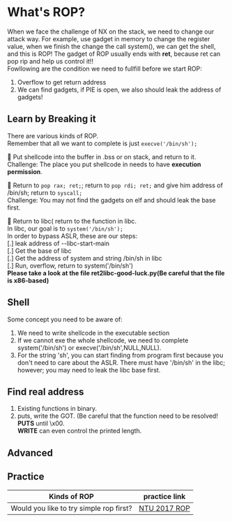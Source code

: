# What's ROP?
When we face the challenge of NX on the stack, we need to change our attack way. For example, use gadget in memory to change the register value, when we finish the change the call system(), we can get the shell, and this is ROP! The gadget of ROP usually ends with **ret**, because ret can pop rip and help us control it!!  
Fowllowing are the condition we need to fullfill before we start ROP:  
1. Overflow to get return address  
2. We can find gadgets, if PIE is open, we also should leak the address of gadgets!  
  
## Learn by Breaking it   
There are various kinds of ROP.  
Remember that all we want to complete is just ```execve('/bin/sh');```  
  
:camel: Put shellcode into the buffer in .bss or on stack, and return to it.  
Challenge: The place you put shellcode in needs to have **execution permission**.  
  
:camel: Return to ```pop rax; ret;```; return to ```pop rdi; ret;``` and give him address of /bin/sh; return to ```syscall;```  
Challenge: You may not find the gadgets on elf and should leak the base first.  
  
:camel: Return to libc( return to the function in libc.  
In libc, our goal is to ```system('/bin/sh');```  
In order to bypass ASLR, these are our steps:  
[.] leak address of --libc-start-main  
[.] Get the base of libc  
[.] Get the address of system and string /bin/sh in libc  
[.] Run, overflow, return to system('/bin/sh')  
**Please take a look at the file ret2libc-good-luck.py(Be careful that the file is x86-based)**  
  
## Shell  
Some concept you need to be aware of:  
1. We need to write shellcode in the executable section  
2. If we cannot exe the whole shellcode, we need to complete system('/bin/sh') or execve('/bin/sh',NULL,NULL).  
3. For the string 'sh', you can start finding from program first because you don't need to care about the ASLR. There must have '/bin/sh' in the libc; however; you may need to leak the libc base first.  
  
## Find real address  
1. Existing functions in binary.  
2. puts, write the GOT. (Be careful that the function need to be resolved!  
**PUTS** until \x00.  
**WRITE** can even control the printed length.  
  
## Advanced 
  
## Practice  
Kinds of ROP | practice link  
------------ | --------------  
Would you like to try simple rop first? | [NTU 2017 ROP](https://github.com/shinmao/CTF-writeups/tree/master/NTU-CTF-2017/simple_rop)

